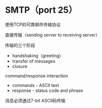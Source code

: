 # SMTP（port 25）

使用TCP的可靠邮件传输协议

直接传输（sending server to receiving server）

传输的三个阶段

* handshaking（greeting）
* transfer of messages
* closure

command/response interaction

* commands - ASCII text
* response - status code and phrase

消息必须通过7-bit ASCII码传输
